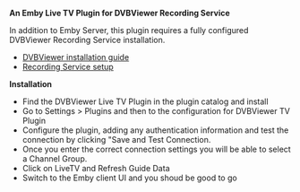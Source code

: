<strong>An Emby Live TV Plugin for DVBViewer Recording Service</strong>

In addition to Emby Server, this plugin requires a fully configured DVBViewer Recording Service installation.
<ul>
	<li><a href="http://en.dvbviewer.tv/wiki/Installing">DVBViewer installation guide</a></li>
	<li><a href="http://en.dvbviewer.tv/wiki/Recording_Service_Installation_Guide">Recording Service setup</a></li>
</ul>


<strong>Installation</strong></p>

<ul>
	<li>Find the DVBViewer Live TV Plugin in the plugin catalog and install</li>
	<li>Go to Settings > Plugins and then to the configuration for DVBViewer TV Plugin</li>
	<li>Configure the plugin, adding any authentication information and test the connection by clicking "Save and Test Connection.</li>
	<li>Once you enter the correct connection settings you will be able to select a Channel Group.</li>
	<li>Click on LiveTV and Refresh Guide Data</li>
	<li>Switch to the Emby client UI and you shoud be good to go</li>
</ul>
